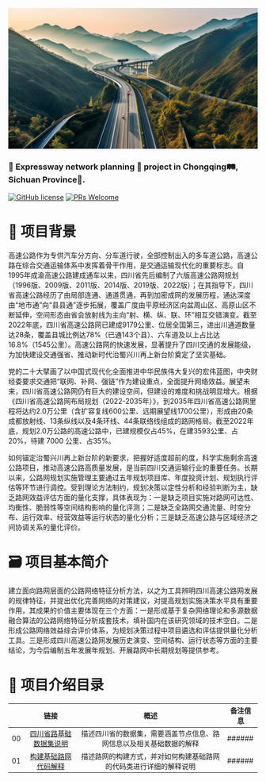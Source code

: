 ![Expressway Project](./images/首页图像展示.png)

### 🚀 Expressway network planning 🚦 project in Chongqing🛤️, Sichuan Province🐼.

[![GitHub license](https://img.shields.io/github/license/microsoft/Generative-AI-For-Beginners.svg)](https://github.com/Yunheng-Wang/Expressway/blob/master/LICENSE.txt)
[![PRs Welcome](https://img.shields.io/badge/PRs-welcome-brightgreen.svg?style=flat-square)](https://github.com/Yunheng-Wang/Expressway)



# 🌟 项目背景

高速公路作为专供汽车分方向、分车道行驶，全部控制出入的多车道公路，高速公路在综合交通运输体系中发挥着骨干作用，是交通运输现代化的重要标志。自1995年成渝高速公路建成通车以来，四川省先后编制了六版高速公路网规划（1996版、2009版、2011版、2014版、2019版、2022版）；在其指导下，四川省高速公路经历了由局部连通、通道贯通，再到加密成网的发展历程，通达深度由“地市通”向“县县通”逐步拓展，覆盖广度由平原经济区向盆周山区、高原山区不断延伸，空间形态由省会放射线为主向“射、横、纵、联、环”相互交错演变。截至2022年底，四川省高速公路网已建成9179公里、位居全国第三，进出川通道数量达28条，覆盖县城比例达78%（已通143个县）、六车道及以上占比达16.8%（1545公里）。高速公路网的快速发展，显著提升了四川交通的发展能级，为加快建设交通强省、推动新时代治蜀兴川再上新台阶奠定了坚实基础。

党的二十大擘画了以中国式现代化全面推进中华民族伟大复兴的宏伟蓝图，中央财经委要求交通把“联网、补网、强链”作为建设重点，全面提升网络效益。展望未来，四川省高速公路网仍有巨大的建设空间，但建设的难度和挑战明显增大。根据《四川省高速公路网布局规划（2022-2035年）》，到2035年四川省高速公路网里程将达约2.0万公里（含扩容复线600公里、远期展望线1700公里），形成由20条成都放射线、13条纵线以及4条环线、44条联络线组成的路网格局。截至2022年底，规划2.0万公路的高速公路中，已建规模仅占45%，在建3593公里、占20%，待建 7000 公里、占35%。

如何锚定治蜀兴川再上新台阶的新要求，把握好适度超前的度，科学实施剩余高速公路项目，推动高速公路高质量发展，是当前四川交通运输行业的重要任务。长期以来，公路网规划实施管理主要通过五年规划项目库、年度投资计划、规划执行评估等环节进行调控。受到理论方法制约，规划决策以定性分析和经验判断为主，缺乏路网效益评估方面的量化支撑，具体表现为：一是缺乏项目实施对路网可达性、均衡性、脆弱性等空间结构影响的量化评测；二是缺乏全路网交通流量、时空分布、运行效率、经营效益等运行状态的量化分析；三是缺乏高速公路与区域经济之间协调关系的量化评价。



# 🗃️ 项目基本简介

建立面向路网层面的公路网络特征分析方法，以之为工具辨明四川高速公路网发展的规律特征，并提出优化完善网络的对策建议，对提高规划实施决策水平具有重要作用，其成果的价值主要体现在三个方面：一是形成基于复杂网络理论和多源数据融合算法的公路网络特征分析成套技术，填补国内在该研究领域的技术空白。二是形成公路网络效益综合评价体系，为规划决策过程中项目遴选和评估提供量化分析工具。三是形成四川高速公路网发展历史演变、空间结构、运行状态等方面的主要结论，为今后编制五年发展年规划、开展路网中长期规划等提供参考。



# 📂 项目介绍目录
|    |                  链接                  |                 概述                 | 备注信息   |                             
|:--:|:------------------------------------:|:----------------------------------:|--------|
| 00 | [四川省路基础数据集说明](src/DataSet/Readme.md) | 描述四川省的数据集，需要涵盖节点信息、路网信息以及相关基础数据的解释 | ###### | 
| 01 |  [构建基础路网代码解释](src/Graph/Readme.md)   | 描述路网的构建方式，并对如何构建基础路网的代码类进行详细的解释说明  | ###### | 




